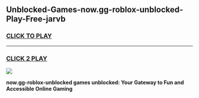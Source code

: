 
## Unblocked-Games-now.gg-roblox-unblocked-Play-Free-jarvb
<h3>
<a href="https://premium76.site?title=now.gg-roblox-unblocked&ref=23A">CLICK TO PLAY</a></h3>
<hr>

<h3>
<a href="https://premium76.site?title=now.gg-roblox-unblocked&ref=23A">CLICK 2 PLAY</a>
  
</h3>

<a href="https://premium76.site?title=now.gg-roblox-unblocked&ref=23A"><img src="https://clearcache.store/games.png"></a>


**now.gg-roblox-unblocked games unblocked: Your Gateway to Fun and Accessible Online Gaming**

